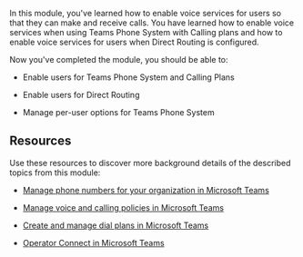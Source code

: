 In this module, you've learned how to enable voice services for users so that they can make and receive calls. You have learned how to enable voice services when using Teams Phone System with Calling plans and how to enable voice services for users when Direct Routing is configured.

Now you've completed the module, you should be able to:

- Enable users for Teams Phone System and Calling Plans

- Enable users for Direct Routing

- Manage per-user options for Teams Phone System

## Resources

Use these resources to discover more background details of the described topics from this module:

- [Manage phone numbers for your organization in Microsoft Teams](/microsoftteams/manage-phone-numbers-for-your-organization/manage-phone-numbers-for-your-organization)

- [Manage voice and calling policies in Microsoft Teams](/microsoftteams/voice-and-calling-policies)

- [Create and manage dial plans in Microsoft Teams](/microsoftteams/create-and-manage-dial-plans)

- [Operator Connect in Microsoft Teams](/microsoftteams/operator-connect-plan)
